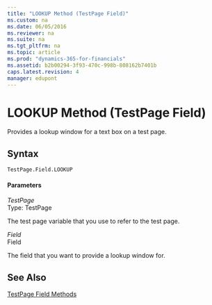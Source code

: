 ```yaml
---
title: "LOOKUP Method (TestPage Field)"
ms.custom: na
ms.date: 06/05/2016
ms.reviewer: na
ms.suite: na
ms.tgt_pltfrm: na
ms.topic: article
ms.prod: "dynamics-365-for-financials"
ms.assetid: b2b00294-3f93-470c-998b-808162b7401b
caps.latest.revision: 4
manager: edupont
---
```

# LOOKUP Method (TestPage Field)
Provides a lookup window for a text box on a test page.  
  
## Syntax  
  
```  
TestPage.Field.LOOKUP  
```  
  
#### Parameters  
 *TestPage*  
 Type: TestPage  
  
 The test page variable that you use to refer to the test page.  
  
 *Field*  
 Field  
  
 The field that you want to provide a lookup window for.  
  
## See Also  
 [TestPage Field Methods](devenv-TestPage-Field-Methods.md)